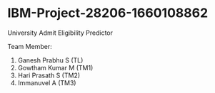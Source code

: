 # IBM-Project-28206-1660108862
University Admit Eligibility Predictor



Team Member:
  1. Ganesh Prabhu S (TL)
  2. Gowtham Kumar M (TM1)
  3. Hari Prasath S (TM2)
  4. Immanuvel A (TM3)
